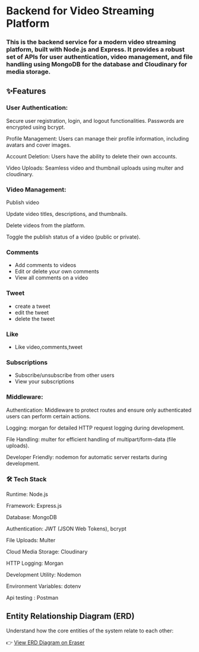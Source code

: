 <h1>Backend for Video Streaming Platform</h1>
<h3>This is the backend service for a modern video streaming platform, built with Node.js and Express. It provides a robust set of APIs for user authentication, video management, and file handling using MongoDB for the database and Cloudinary for media storage.</h3>

<h2> ✨Features</h2>
<h3>User Authentication:</h3>
Secure user registration, login, and logout functionalities. Passwords are encrypted using bcrypt.

Profile Management: Users can manage their profile information, including avatars and cover images.

Account Deletion: Users have the ability to delete their own accounts.

Video Uploads: Seamless video and thumbnail uploads using multer and cloudinary.

<h3>Video Management:</h3>

Publish video

Update video titles, descriptions, and thumbnails.

Delete videos from the platform.

Toggle the publish status of a video (public or private).


###  Comments
- Add comments to videos
- Edit or delete your own comments
- View all comments on a video
  
### Tweet 
- create a tweet
- edit the tweet
- delete the tweet

### Like
- Like video,comments,tweet

### Subscriptions
- Subscribe/unsubscribe from other users
- View your subscriptions



<h3>Middleware:</h3>

Authentication: Middleware to protect routes and ensure only authenticated users can perform certain actions.

Logging: morgan for detailed HTTP request logging during development.

File Handling: multer for efficient handling of multipart/form-data (file uploads).

Developer Friendly: nodemon for automatic server restarts during development.

<h3>🛠️ Tech Stack</h3>

Runtime: Node.js

Framework: Express.js

Database: MongoDB 

Authentication: JWT (JSON Web Tokens), bcrypt

File Uploads: Multer

Cloud Media Storage: Cloudinary

HTTP Logging: Morgan

Development Utility: Nodemon

Environment Variables: dotenv

Api testing : Postman

## Entity Relationship Diagram (ERD)

Understand how the core entities of the system relate to each other:

👉 [View ERD Diagram on Eraser](https://app.eraser.io/workspace/bQDUzm1Qn07F98vmVrjb?origin=share)
